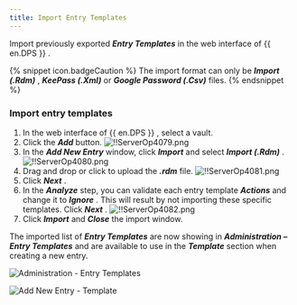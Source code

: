 ```yaml
---
title: Import Entry Templates
---
```

Import previously exported ***Entry Templates*** in the web interface of {{ en.DPS }} .  

{% snippet icon.badgeCaution %} 
The import format can only be ***Import (.Rdm)*** , ***KeePass (.Xml)*** or ***Google Password (.Csv)*** files. 
{% endsnippet %}
 
### Import entry templates 

1. In the web interface of {{ en.DPS }} , select a vault. 
1. Click the ***Add*** button. 
![!!ServerOp4079.png](/img/en/server/ServerOp4079.png) 
1. In the ***Add New Entry*** window, click ***Import*** and select ***Import (.Rdm)*** . 
![!!ServerOp4080.png](/img/en/server/ServerOp4080.png) 
1. Drag and drop or click to upload the ***.rdm*** file. 
![!!ServerOp4081.png](/img/en/server/ServerOp4081.png) 
1. Click ***Next*** . 
1. In the ***Analyze*** step, you can validate each entry template ***Actions*** and change it to ***Ignore*** . This will result by not importing these specific templates. Click ***Next*** . 
![!!ServerOp4082.png](/img/en/server/ServerOp4082.png) 
1. Click ***Import*** and ***Close*** the import window.  

The imported list of ***Entry Templates*** are now showing in ***Administration – Entry Templates*** and are available to use in the ***Template*** section when creating a new entry. 

![Administration - Entry Templates](/img/en/server/ServerOp4083.png) 

![Add New Entry - Template](/img/en/server/ServerOp4084.png) 
